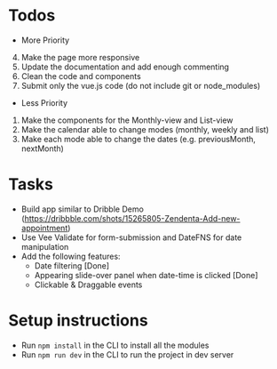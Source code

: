 # Todos
- More Priority
4. Make the page more responsive
5. Update the documentation and add enough commenting
6. Clean the code and components
7. Submit only the vue.js code (do not include git or node_modules)

- Less Priority
1. Make the components for the Monthly-view and List-view
2. Make the calendar able to change modes (monthly, weekly and list)
3. Make each mode able to change the dates (e.g. previousMonth, nextMonth)

# Tasks
- Build app similar to Dribble Demo (https://dribbble.com/shots/15265805-Zendenta-Add-new-appointment)
- Use Vee Validate for form-submission and DateFNS for date manipulation
- Add the following features:
   - Date filtering [Done]
   - Appearing slide-over panel when date-time is clicked [Done]
   - Clickable & Draggable events

# Setup instructions
- Run <code>npm install</code> in the CLI to install all the modules
- Run <code>npm run dev</code> in the CLI to run the project in dev server